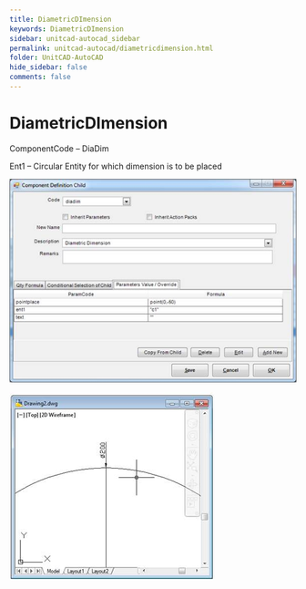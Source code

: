 ```yaml
---
title: DiametricDImension
keywords: DiametricDImension
sidebar: unitcad-autocad_sidebar
permalink: unitcad-autocad/diametricdimension.html
folder: UnitCAD-AutoCAD
hide_sidebar: false
comments: false
---
```

# DiametricDImension

ComponentCode – DiaDim

Ent1 – Circular Entity for which dimension is to be placed

![](images/diam-dimen-com-def-child.jpg)

![](/images/diam-dimen-drawing2.jpg)
